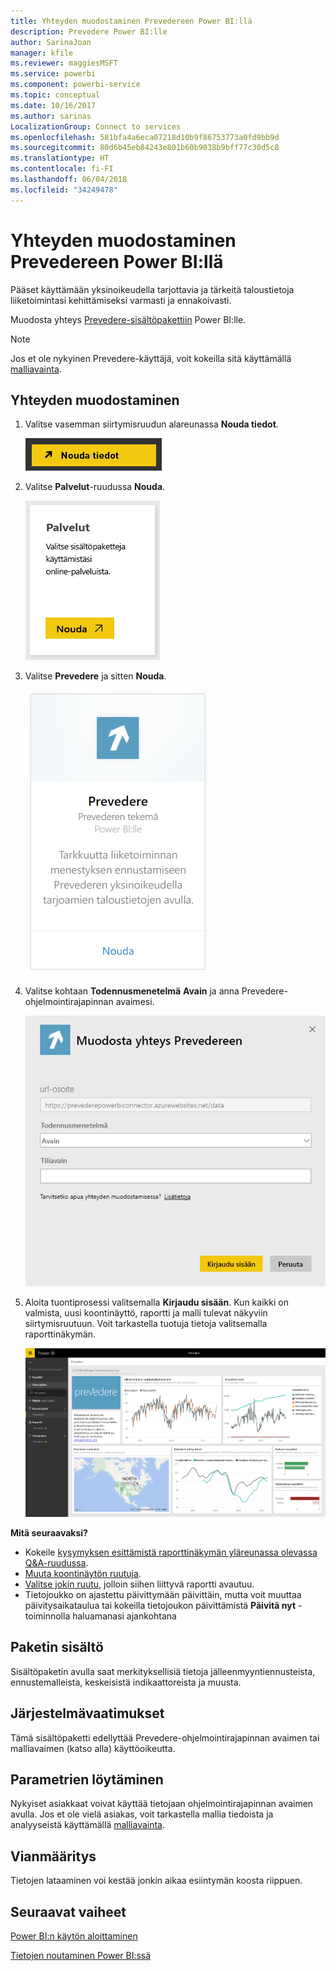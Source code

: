 ```yaml
---
title: Yhteyden muodostaminen Prevedereen Power BI:llä
description: Prevedere Power BI:lle
author: SarinaJoan
manager: kfile
ms.reviewer: maggiesMSFT
ms.service: powerbi
ms.component: powerbi-service
ms.topic: conceptual
ms.date: 10/16/2017
ms.author: sarinas
LocalizationGroup: Connect to services
ms.openlocfilehash: 581bfa4a6eca07218d10b9f86753773a0fd9bb9d
ms.sourcegitcommit: 80d6b45eb84243e801b60b9038b9bff77c30d5c8
ms.translationtype: HT
ms.contentlocale: fi-FI
ms.lasthandoff: 06/04/2018
ms.locfileid: "34249478"
---
```

# <a name="connect-to-prevedere-with-power-bi"></a>Yhteyden muodostaminen Prevedereen Power BI:llä
Pääset käyttämään yksinoikeudella tarjottavia ja tärkeitä taloustietoja liiketoimintasi kehittämiseksi varmasti ja ennakoivasti.

Muodosta yhteys [Prevedere-sisältöpakettiin](https://app.powerbi.com/getdata/services/prevedere) Power BI:lle.

>[!NOTE]
>Jos et ole nykyinen Prevedere-käyttäjä, voit kokeilla sitä käyttämällä [malliavainta](https://prevederepowerbiconnector.azurewebsites.net/static/learnmore.html).

## <a name="how-to-connect"></a>Yhteyden muodostaminen
1. Valitse vasemman siirtymisruudun alareunassa **Nouda tiedot**.
   
   ![](media/service-connect-to-prevedere/getdata.png)
2. Valitse **Palvelut**-ruudussa **Nouda**.
   
   ![](media/service-connect-to-prevedere/services.png)
3. Valitse **Prevedere** ja sitten **Nouda**.
   
   ![](media/service-connect-to-prevedere/connect.png)
4. Valitse kohtaan **Todennusmenetelmä** **Avain** ja anna Prevedere-ohjelmointirajapinnan avaimesi.
   
    ![](media/service-connect-to-prevedere/creds.png)
5. Aloita tuontiprosessi valitsemalla **Kirjaudu sisään**. Kun kaikki on valmista, uusi koontinäyttö, raportti ja malli tulevat näkyviin siirtymisruutuun. Voit tarkastella tuotuja tietoja valitsemalla raporttinäkymän.
   
     ![](media/service-connect-to-prevedere/dashboard.png)

**Mitä seuraavaksi?**

* Kokeile [kysymyksen esittämistä raporttinäkymän yläreunassa olevassa Q&A-ruudussa](power-bi-q-and-a.md).
* [Muuta koontinäytön ruutuja](service-dashboard-edit-tile.md).
* [Valitse jokin ruutu](service-dashboard-tiles.md), jolloin siihen liittyvä raportti avautuu.
* Tietojoukko on ajastettu päivittymään päivittäin, mutta voit muuttaa päivitysaikataulua tai kokeilla tietojoukon päivittämistä **Päivitä nyt** -toiminnolla haluamanasi ajankohtana

## <a name="whats-included"></a>Paketin sisältö
Sisältöpaketin avulla saat merkityksellisiä tietoja jälleenmyyntiennusteista, ennustemalleista, keskeisistä indikaattoreista ja muusta.

## <a name="system-requirements"></a>Järjestelmävaatimukset
Tämä sisältöpaketti edellyttää Prevedere-ohjelmointirajapinnan avaimen tai malliavaimen (katso alla) käyttöoikeutta.

## <a name="finding-parameters"></a>Parametrien löytäminen
<a name="FindingParams"></a>

Nykyiset asiakkaat voivat käyttää tietojaan ohjelmointirajapinnan avaimen avulla. Jos et ole vielä asiakas, voit tarkastella mallia tiedoista ja analyyseistä käyttämällä [malliavainta](https://prevederepowerbiconnector.azurewebsites.net/static/learnmore.html).

## <a name="troubleshooting"></a>Vianmääritys
Tietojen lataaminen voi kestää jonkin aikaa esiintymän koosta riippuen.

## <a name="next-steps"></a>Seuraavat vaiheet
[Power BI:n käytön aloittaminen](service-get-started.md)

[Tietojen noutaminen Power BI:ssä](service-get-data.md)

